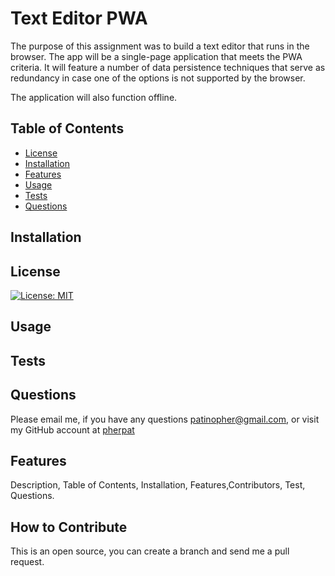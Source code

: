 # Text Editor PWA

The purpose of this assignment was to build a text editor that runs in the browser. The app will be a single-page application that meets the PWA criteria. It will feature a number of data persistence techniques that serve as redundancy in case one of the options is not supported by the browser. 

The application will also function offline.

 ## Table of Contents

 - [License](#license)
 - [Installation](#installation)
 - [Features](#features)
 - [Usage](#usage)
 - [Tests](#tests)
 - [Questions](#questions)

 ## Installation



## License

  [![License: MIT](https://img.shields.io/badge/License-MIT-yellow.svg)](https://opensource.org/licenses/MIT)

## Usage

## Tests

## Questions
 Please email me, if you have any questions
patinopher@gmail.com, or visit my GitHub account at
[pherpat](https://github.com/pherpat)

## Features

 Description, Table of Contents, Installation, Features,Contributors, Test, Questions.

## How to Contribute

 This is an open source, you can create a branch and send me a pull request.
